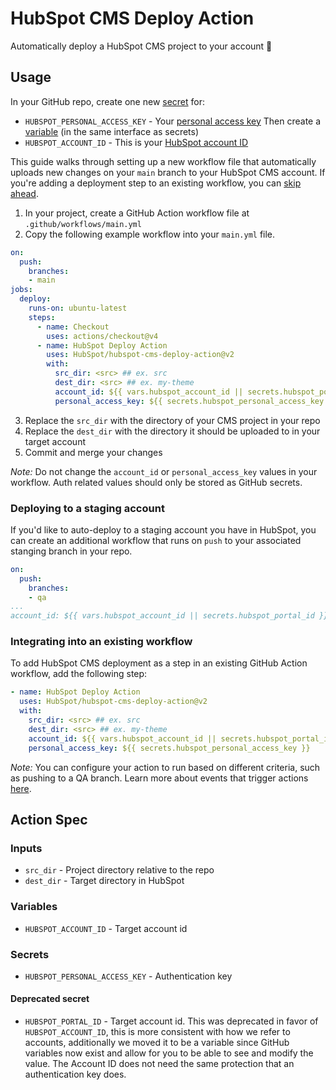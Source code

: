 # HubSpot CMS Deploy Action

Automatically deploy a HubSpot CMS project to your account 🚀



## Usage
In your GitHub repo, create one new [secret](https://docs.github.com/en/free-pro-team@latest/actions/reference/encrypted-secrets#creating-encrypted-secrets-for-a-repository) for:
- `HUBSPOT_PERSONAL_ACCESS_KEY` - Your [personal access key](https://developers.hubspot.com/docs/cms/personal-cms-access-key)
Then create a [variable](https://docs.github.com/en/actions/writing-workflows/choosing-what-your-workflow-does/store-information-in-variables#creating-configuration-variables-for-a-repository) (in the same interface as secrets)
- `HUBSPOT_ACCOUNT_ID` - This is your [HubSpot account ID](https://knowledge.hubspot.com/account-management/manage-multiple-hubspot-accounts#:~:text=Check%20your%20current%20account,name%20and%20unique%20Hub%20ID.)

This guide walks through setting up a new workflow file that automatically uploads new changes on your `main` branch to your HubSpot CMS account. If you're adding a deployment step to an existing workflow, you can [skip ahead](#integrating-into-an-existing-workflow).

1. In your project, create a GitHub Action workflow file at `.github/workflows/main.yml`
2. Copy the following example workflow into your `main.yml` file.
```yaml
on:
  push:
    branches:
    - main
jobs:
  deploy:
    runs-on: ubuntu-latest
    steps:
      - name: Checkout
        uses: actions/checkout@v4
      - name: HubSpot Deploy Action
        uses: HubSpot/hubspot-cms-deploy-action@v2
        with:
          src_dir: <src> ## ex. src
          dest_dir: <src> ## ex. my-theme
          account_id: ${{ vars.hubspot_account_id || secrets.hubspot_portal_id }}
          personal_access_key: ${{ secrets.hubspot_personal_access_key }}
```
3. Replace the `src_dir` with the directory of your CMS project in your repo
4. Replace the `dest_dir` with the directory it should be uploaded to in your target account
5. Commit and merge your changes

*Note:* Do not change the `account_id` or `personal_access_key` values in your workflow. Auth related values should only be stored as GitHub secrets.

### Deploying to a staging account
If you'd like to auto-deploy to a staging account you have in HubSpot, you can create an additional workflow that runs on `push` to your associated stanging branch in your repo.
```yaml
on:
  push:
    branches:
    - qa
...
account_id: ${{ vars.hubspot_account_id || secrets.hubspot_portal_id }}
```

### Integrating into an existing workflow
To add HubSpot CMS deployment as a step in an existing GitHub Action workflow, add the following step:
```yaml
- name: HubSpot Deploy Action
  uses: HubSpot/hubspot-cms-deploy-action@v2
  with:
    src_dir: <src> ## ex. src
    dest_dir: <src> ## ex. my-theme
    account_id: ${{ vars.hubspot_account_id || secrets.hubspot_portal_id }}
    personal_access_key: ${{ secrets.hubspot_personal_access_key }}
```

*Note:* You can configure your action to run based on different criteria, such as pushing to a QA branch. Learn more about events that trigger actions [here](https://docs.github.com/en/actions/reference/events-that-trigger-workflows).

## Action Spec
### Inputs
- `src_dir` - Project directory relative to the repo
- `dest_dir` - Target directory in HubSpot

### Variables
- `HUBSPOT_ACCOUNT_ID` - Target account id
### Secrets
- `HUBSPOT_PERSONAL_ACCESS_KEY` - Authentication key
#### Deprecated secret
- `HUBSPOT_PORTAL_ID` - Target account id. This was deprecated in favor of `HUBSPOT_ACCOUNT_ID`, this is more consistent with how we refer to accounts, additionally we moved it to be a variable since GitHub variables now exist and allow for you to be able to see and modify the value. The Account ID does not need the same protection that an authentication key does.

